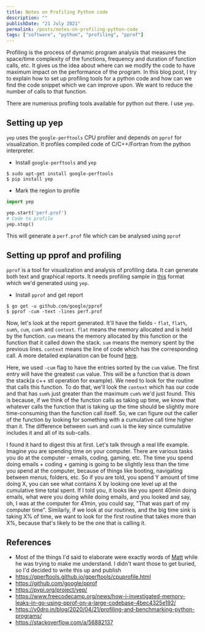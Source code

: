 ```yaml
---
title: Notes on Profiling Python code
description: ""
publishDate: "21 July 2021"
permalink: /posts/notes-on-profiling-python-code
tags: ["software", "python", "profiling", "pprof"]
---
```


Profiling is the process of dynamic program analysis that measures the space/time complexity of the functions, frequency and duration of function calls, etc. It gives us the idea about where can we modify the code to have maximum impact on the performance of the program. In this blog post, I try to explain how to set up profiling tools for a python code and how can we find the code snippet which we can improve upon. We want to reduce the number of calls to that function.

There are numerous profling tools available for python out there. I use `yep`.

## Setting up yep
`yep` uses the `google-perftools` CPU profiler and depends on `pprof` for visualization. It profiles compiled code of C/C++/Fortran from the python interpreter.

* Install `google-perftools` and `yep`

```
$ sudo apt-get install google-perftools
$ pip install yep
```

* Mark the region to profile
```python
import yep

yep.start('perf.prof')
# Code to profile
yep.stop()
```

This will generate a `perf.prof` file which can be analysed using `pprof`

## Setting up pprof and profiling
`pprof` is a tool for visualization and analysis of profiling data. It can generate both text and graphical reports. It needs profiling sample in [this](https://github.com/google/pprof/blob/master/proto/profile.proto) format which we'd generated using `yep`.

* Install `pprof` and get report
```
$ go get -u github.com/google/pprof
$ pprof -cum -text -lines perf.prof
```

Now, let's look at the report generated. It'll have the fields - `flat`, `flat%`, `sum%`, `cum`, `cum%` and `context`. `flat` means the memory allocated and is held by the function. `cum` means the memory allocated by this function or the function that it called down the stack. `sum` means the memory spent by the previous lines. `context` means the line of code which has the corresponding call. A more detailed explanation can be found [here](https://stackoverflow.com/a/56882137).

Here, we used `-cum` flag to have the entries sorted by the `cum` value. The first entry will have the greatest `cum` value. This will be a function that is down the stack(a c++ stl operation for example). We need to look for the routine that calls this function. To do that, we'll look the `context` which has our code and that has `sum%` just greater than the maximum `cum%` we'd just found. This is because, if we think of the function calls as taking up time, we know that whatever calls the function that is taking up the time should be slightly more time-consuming than the function call itself. So, we can figure out the caller of the function by looking for something with a cumulative call time higher than it. The difference between `sum%` and `cum%` is the key since cumulative includes it and all of its sub-calls.

I found it hard to digest this at first. Let's talk through a real life example. Imagine you are spending time on your computer. There are various tasks you do at the computer - emails, coding, gaming, etc. The time you spend doing emails + coding + gaming is going to be slightly less than the time you spend at the computer, because of things like booting, navigating between menus, folders, etc. So if you are told, you spend Y amount of time doing X, you can see what contains X by looking one level up at the cumulative time total spent. If I told you, it looks like you spent 40min doing emails, what were you doing while doing emails, and you looked and say, oh, I was at the computer for 41min, you could say, "That was part of my computer time". Similarly, if we look at our routines, and the big time sink is taking X% of time, we want to look for the first routine that takes more than X%, because that's likely to be the one that is calling it.

## References
* Most of the things I'd said to elaborate were exactly words of [Matt](https://matthewturk.github.io/) while he was trying to make me understand. I didn't want those to get buried, so I'd decided to write this up and publish
* https://gperftools.github.io/gperftools/cpuprofile.html
* https://github.com/google/pprof
* https://pypi.org/project/yep/
* https://www.freecodecamp.org/news/how-i-investigated-memory-leaks-in-go-using-pprof-on-a-large-codebase-4bec4325e192/
* https://v0dro.in/blog/2020/04/21/profiling-and-benchmarking-python-programs/
* https://stackoverflow.com/a/56882137
